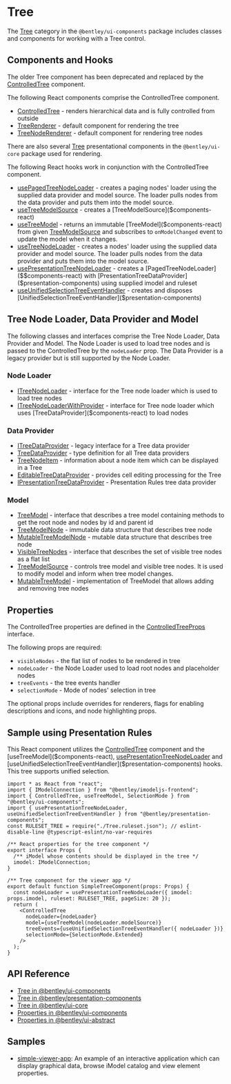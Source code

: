 # Tree

The [Tree]($components-react:Tree) category in the `@bentley/ui-components` package includes
classes and components for working with a Tree control.

## Components and Hooks

The older Tree component has been deprecated and replaced by the [ControlledTree]($components-react) component.

The following React components comprise the ControlledTree component.

- [ControlledTree]($components-react) - renders hierarchical data and is fully controlled from outside
- [TreeRenderer]($components-react) - default component for rendering the tree
- [TreeNodeRenderer]($components-react) - default component for rendering tree nodes

There are also several [Tree]($core-react:Tree) presentational  components in the `@bentley/ui-core`
package used for rendering.

The following React hooks work in conjunction with the ControlledTree component.

- [usePagedTreeNodeLoader]($components-react) - creates a paging nodes' loader using the supplied data provider and model source. The loader pulls nodes from the data provider and puts them into the model source.
- [useTreeModelSource]($components-react) - creates a [TreeModelSource]($components-react)
- [useTreeModel]($components-react) - returns an immutable [TreeModel]($components-react) from given [TreeModelSource]($components-react) and subscribes to `onModelChanged` event to update the model when it changes.
- [useTreeNodeLoader]($components-react) - creates a nodes' loader using the supplied data provider and model source. The loader pulls nodes from the data provider and puts them into the model source.
- [usePresentationTreeNodeLoader]($presentation-components) -  creates a [PagedTreeNodeLoader]($$components-react) with [PresentationTreeDataProvider]($presentation-components) using supplied imodel and ruleset
- [useUnifiedSelectionTreeEventHandler]($presentation-components) - creates and disposes [UnifiedSelectionTreeEventHandler]($presentation-components)

## Tree Node Loader, Data Provider and Model

The following classes and interfaces comprise the Tree Node Loader, Data Provider and Model.
The Node Loader is used to load tree nodes and is passed to the ControlledTree by the `nodeLoader` prop.
The Data Provider is a legacy provider but is still supported by the Node Loader.

### Node Loader

- [ITreeNodeLoader]($components-react) - interface for the Tree node loader which is used to load tree nodes
- [ITreeNodeLoaderWithProvider]($components-react) - interface for Tree node loader which uses [TreeDataProvider]($components-react) to load nodes

### Data Provider

- [ITreeDataProvider]($components-react) - legacy interface for a Tree data provider
- [TreeDataProvider]($components-react) - type definition for all Tree data providers
- [TreeNodeItem]($components-react) - information about a node item which can be displayed in a Tree
- [EditableTreeDataProvider]($components-react) - provides cell editing processing for the Tree
- [IPresentationTreeDataProvider]($presentation-components) - Presentation Rules tree data provider

### Model

- [TreeModel]($components-react) - interface that describes a tree model containing methods to get the root node and nodes by id and parent id
- [TreeModelNode]($components-react) - immutable data structure that describes tree node
- [MutableTreeModelNode]($components-react) - mutable data structure that describes tree node
- [VisibleTreeNodes]($components-react) - interface that describes the set of visible tree nodes as a flat list
- [TreeModelSource]($components-react) - controls tree model and visible tree nodes. It is used to modify model and inform when tree model changes.
- [MutableTreeModel]($components-react) - implementation of TreeModel that allows adding and removing tree nodes

## Properties

The ControlledTree properties are defined in the [ControlledTreeProps]($components-react) interface.

The following props are required:

- `visibleNodes` - the flat list of nodes to be rendered in tree
- `nodeLoader` - the Node Loader used to load root nodes and placeholder nodes
- `treeEvents` - the tree events handler
- `selectionMode` - Mode of nodes' selection in tree

The optional props include overrides for renderers,
flags for enabling descriptions and icons,
and node highlighting props.

## Sample using Presentation Rules

This React component utilizes the [ControlledTree]($components-react) component and the
[useTreeModel]($components-react), [usePresentationTreeNodeLoader]($presentation-components) and
[useUnifiedSelectionTreeEventHandler]($presentation-components) hooks. This tree supports unified selection.

```tsx
import * as React from "react";
import { IModelConnection } from "@bentley/imodeljs-frontend";
import { ControlledTree, useTreeModel, SelectionMode } from "@bentley/ui-components";
import { usePresentationTreeNodeLoader, useUnifiedSelectionTreeEventHandler } from "@bentley/presentation-components";
const RULESET_TREE = require("./Tree.ruleset.json"); // eslint-disable-line @typescript-eslint/no-var-requires

/** React properties for the tree component */
export interface Props {
  /** iModel whose contents should be displayed in the tree */
  imodel: IModelConnection;
}

/** Tree component for the viewer app */
export default function SimpleTreeComponent(props: Props) {
  const nodeLoader = usePresentationTreeNodeLoader({ imodel: props.imodel, ruleset: RULESET_TREE, pageSize: 20 });
  return (
    <ControlledTree
      nodeLoader={nodeLoader}
      model={useTreeModel(nodeLoader.modelSource)}
      treeEvents={useUnifiedSelectionTreeEventHandler({ nodeLoader })}
      selectionMode={SelectionMode.Extended}
    />
  );
}
```

## API Reference

- [Tree in @bentley/ui-components]($components-react:Tree)
- [Tree in @bentley/presentation-components]($presentation-components:Tree)
- [Tree in @bentley/ui-core]($core-react:Tree)
- [Properties in @bentley/ui-components]($components-react:Properties)
- [Properties in @bentley/ui-abstract]($appui-abstract:Properties)

## Samples

- [simple-viewer-app](https://github.com/imodeljs/imodeljs-samples/tree/master/interactive-app/simple-viewer-app): An example of an interactive application which can display graphical data, browse iModel catalog and view element properties.
<!-- * [controlled-tree-sample](https://github.com/imodeljs/imodeljs-samples/tree/master/interactive-app/controlled-tree-sample): An example of an application demonstrating the many features of the ControlledTree. -->
